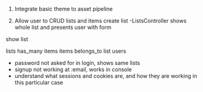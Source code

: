 1. Integrate basic theme to asset pipeline

2. Allow user to CRUD lists and items
create list
-ListsController shows whole list and presents user with form

show list

lists has_many items
items belongs_to list
users

* password not asked for in login, shows same lists
* signup not working at :email, works in console
* understand what sessions and cookies are, and how they are working in this particular case
